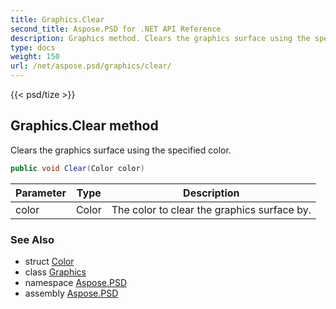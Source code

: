 ```yaml
---
title: Graphics.Clear
second_title: Aspose.PSD for .NET API Reference
description: Graphics method. Clears the graphics surface using the specified color
type: docs
weight: 150
url: /net/aspose.psd/graphics/clear/
---
```

{{< psd/tize >}}
## Graphics.Clear method

Clears the graphics surface using the specified color.

```csharp
public void Clear(Color color)
```

| Parameter | Type | Description |
| --- | --- | --- |
| color | Color | The color to clear the graphics surface by. |

### See Also

* struct [Color](../../color/)
* class [Graphics](../)
* namespace [Aspose.PSD](../../graphics/)
* assembly [Aspose.PSD](../../../)


